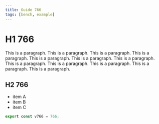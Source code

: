 ```yaml
---
title: Guide 766
tags: [bench, example]
---
```


# H1 766

This is a paragraph. This is a paragraph. This is a paragraph. This is a paragraph. This is a paragraph. This is a paragraph. This is a paragraph. This is a paragraph. This is a paragraph. This is a paragraph. This is a paragraph. This is a paragraph. 

## H2 766

- item A
- item B
- item C

```ts
export const v766 = 766;
```